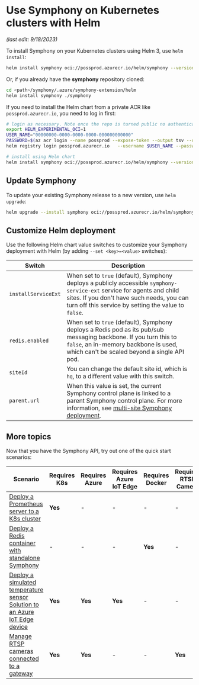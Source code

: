 # Use Symphony on Kubernetes clusters with Helm

_(last edit: 9/18/2023)_

To install Symphony on your Kubernetes clusters using Helm 3, use `helm install`:

```bash
helm install symphony oci://possprod.azurecr.io/helm/symphony --version 0.44.6
```

Or, if you already have the **symphony** repository cloned:

```bash
cd <path>/symphony/.azure/symphony-extension/helm
helm install symphony ./symphony
```

If you need to install the Helm chart from a private ACR like ```possprod.azurecr.io```, you need to log in first:

```bash
# login as necessary. Note once the repo is turned public no authentication is needed
export HELM_EXPERIMENTAL_OCI=1
USER_NAME="00000000-0000-0000-0000-000000000000"
PASSWORD=$(az acr login --name possprod --expose-token --output tsv --query accessToken)
helm registry login possprod.azurecr.io   --username $USER_NAME --password $PASSWORD

# install using Helm chart
helm install symphony oci://possprod.azurecr.io/helm/symphony --version 0.40.8
```

## Update Symphony

To update your existing Symphony release to a new version, use `helm upgrade`:

```bash
helm upgrade --install symphony oci://possprod.azurecr.io/helm/symphony --version 0.45.31
```

## Customize Helm deployment

Use the following Helm chart value switches to customize your Symphony deployment with Helm (by adding `--set <key>=<value>` switches):

| Switch | Description|
|--------|--------|
| `installServiceExt` | When set to `true` (default), Symphony deploys a publicly accessible `symphony-service-ext` service for agents and child sites. If you don't have such needs, you can turn off this service by setting the value to `false`. |
| `redis.enabled` | When set to `true` (default), Symphony deploys a Redis pod as its pub/sub messaging backbone. If you turn this to `false`, an in-memory backbone is used, which can't be scaled beyond a single API pod. |
| `siteId` | You can change the default site id, which is `hq`, to a different value with this switch. |
| `parent.url` | When this value is set, the current Symphony control plane is linked to a parent Symphony control plane. For more information, see [multi-site Symphony deployment](../build_deployment/multisite-deploy.md). |

## More topics

Now that you have the Symphony API, try out one of the quick start scenarios:

| Scenario | Requires K8s | Requires Azure | Requires Azure IoT Edge| Requires Docker | Requires RTSP Camera |
|--------|--------|--------|--------|--------|--------|
| [Deploy a Prometheus server to a K8s cluster](./symphony-book/quick_start/deploy_prometheus_k8s.md) | **Yes** | - | - | - | - |
| [Deploy a Redis container with standalone Symphony](./symphony-book/quick_start/deploy_redis_no_k8s.md)| - | - | - | **Yes** | - |
| [Deploy a simulated temperature sensor Solution to an Azure IoT Edge device](./symphony-book/quick_start/deploy_solution_to_azure_iot_edge.md) | **Yes** | **Yes** | **Yes** | - | - |
| [Manage RTSP cameras connected to a gateway](./symphony-book/quick_start/manage_rtsp_cameras.md) | **Yes** | **Yes** | - | - | **Yes** |